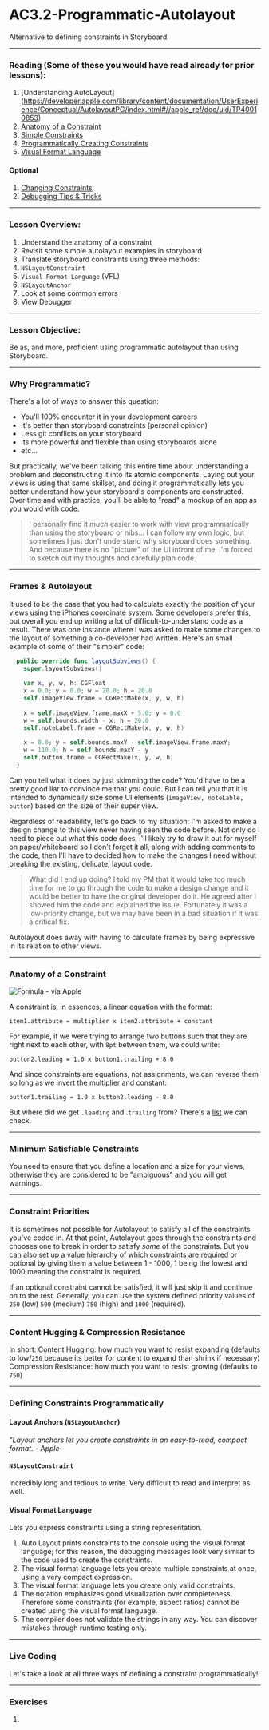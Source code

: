 # AC3.2-Programmatic-Autolayout
Alternative to defining constraints in Storyboard

---
### Reading (Some of these you would have read already for prior lessons):
1. [Understanding AutoLayout] (https://developer.apple.com/library/content/documentation/UserExperience/Conceptual/AutolayoutPG/index.html#//apple_ref/doc/uid/TP40010853)
2. [Anatomy of a Constraint](https://developer.apple.com/library/content/documentation/UserExperience/Conceptual/AutolayoutPG/AnatomyofaConstraint.html#//apple_ref/doc/uid/TP40010853-CH9-SW1)
3. [Simple Constraints](https://developer.apple.com/library/content/documentation/UserExperience/Conceptual/AutolayoutPG/WorkingwithSimpleConstraints.html#//apple_ref/doc/uid/TP40010853-CH12-SW1)
4. [Programmatically Creating Constraints](https://developer.apple.com/library/content/documentation/UserExperience/Conceptual/AutolayoutPG/ProgrammaticallyCreatingConstraints.html#//apple_ref/doc/uid/TP40010853-CH16-SW1)
5. [Visual Format Language](https://developer.apple.com/library/content/documentation/UserExperience/Conceptual/AutolayoutPG/VisualFormatLanguage.html#//apple_ref/doc/uid/TP40010853-CH27-SW1)

#### Optional
1. [Changing Constraints](https://developer.apple.com/library/content/documentation/UserExperience/Conceptual/AutolayoutPG/ModifyingConstraints.html#//apple_ref/doc/uid/TP40010853-CH29-SW1)
2. [Debugging Tips & Tricks](https://developer.apple.com/library/content/documentation/UserExperience/Conceptual/AutolayoutPG/DebuggingTricksandTips.html#//apple_ref/doc/uid/TP40010853-CH21-SW1)

---
### Lesson Overview: 
1. Understand the anatomy of a constraint
2. Revisit some simple autolayout examples in storyboard
3. Translate storyboard constraints using three methods:
  1. `NSLayoutConstraint`
  2. `Visual Format Language` (VFL)
  3. `NSLayoutAnchor`
4. Look at some common errors 
5. View Debugger

---
### Lesson Objective:
Be as, and more, proficient using programmatic autolayout than using Storyboard. 

---
### Why Programmatic? 
There's a lot of ways to answer this question:

- You'll 100% encounter it in your development careers
- It's better than storyboard constraints (personal opinion)
- Less git conflicts on your storyboard
- Its more powerful and flexible than using storyboards alone
- etc...

But practically, we've been talking this entire time about understanding a problem and deconstructing it into its atomic components. Laying out your views is using that same skillset, and doing it programmatically lets you better understand how your storyboard's components are constructed. Over time and with practice, you'll be able to "read" a mockup of an app as you would with code.

> I personally find it *much* easier to work with view programmatically than using the storyboard or nibs... I can follow my own logic, but sometimes I just don't understand why storyboard does something. And because there is no "picture" of the UI infront of me, I'm forced to sketch out my thoughts and carefully plan code.

--- 
### Frames & Autolayout
It used to be the case that you had to calculate exactly the position of your views using the iPhones coordinate system. Some developers prefer this, but overall you end up writing a lot of difficult-to-understand code as a result. There was one instance where I was asked to make some changes to the layout of something a co-developer had written. Here's an small example of some of their "simpler" code:

```swift
  public override func layoutSubviews() {
    super.layoutSubviews()
    
    var x, y, w, h: CGFloat
    x = 0.0; y = 0.0; w = 20.0; h = 20.0
    self.imageView.frame = CGRectMake(x, y, w, h)
    
    x = self.imageView.frame.maxX + 5.0; y = 0.0
    w = self.bounds.width - x; h = 20.0
    self.noteLabel.frame = CGRectMake(x, y, w, h)
    
    x = 0.0; y = self.bounds.maxY - self.imageView.frame.maxY;
    w = 110.0; h = self.bounds.maxY - y
    self.button.frame = CGRectMake(x, y, w, h)
  }
```

Can you tell what it does by just skimming the code? You'd have to be a pretty good liar to convince me that you could. But I can tell you that it is intended to dynamically size some UI elements (`imageView, noteLable, button`) based on the size of their super view. 

Regardless of readability, let's go back to my situation: I'm asked to make a design change to this view never having seen the code before. Not only do I need to piece out what this code does, I'll likely try to draw it out for myself on paper/whiteboard so I don't forget it all, along with adding comments to the code, then I'll have to decided how to make the changes I need without breaking the existing, delicate, layout code.

> What did I end up doing? I told my PM that it would take too much time for me to go through the code to make a design change and it would be better to have the original developer do it. He agreed after I showed him the code and explained the issue. Fortunately it was a low-priority change, but we may have been in a bad situation if it was a critical fix. 

Autolayout does away with having to calculate frames by being expressive in its relation to other views.

---
### Anatomy of a Constraint

![Formula - via Apple](https://developer.apple.com/library/content/documentation/UserExperience/Conceptual/AutolayoutPG/Art/view_formula_2x.png)

A constraint is, in essences, a linear equation with the format: 

`item1.attribute = multiplier x item2.attribute + constant`

For example, if we were trying to arrange two buttons such that they are right next to each other, with `8pt` between them, we could write: 

`button2.leading = 1.0 x button1.trailing + 8.0`

And since constraints are equations, not assignments, we can reverse them so long as we invert the multiplier and constant:

`button1.trailing = 1.0 x button2.leading - 8.0`

But where did we get `.leading` and .`trailing` from? There's a [list](https://developer.apple.com/reference/uikit/nslayoutattribute) we can check. 

---
### Minimum Satisfiable Constraints
You need to ensure that you define a location and a size for your views, otherwise they are considered to be "ambiguous" and you will get warnings. 

---
### Constraint Priorities
It is sometimes not possible for Autolayout to satisfy all of the constraints you've coded in. At that point, Autolayout goes through the constraints and chooses one to break in order to satisfy *some* of the constraints. But you can also set up a value hierarchy of which constraints are required or optional by giving them a value between 1 - 1000, 1 being the lowest and 1000 meaning the constraint is required. 

If an optional constraint cannot be satisfied, it will just skip it and continue on to the rest. Generally, you can use the system defined priority values of `250` (low) `500` (medium) `750` (high) and `1000` (required).

---
### Content Hugging & Compression Resistance 

In short:
Content Hugging: how much you want to resist expanding (defaults to low/`250` because its better for content to expand than shrink if necessary)
Compression Resistance: how much you want to resist growing (defaults to `750`)

---
### Defining Constraints Programmatically

#### Layout Anchors (`NSLayoutAnchor`)
*"Layout anchors let you create constraints in an easy-to-read, compact format. - Apple*

#### `NSLayoutConstraint`
Incredibly long and tedious to write. Very difficult to read and interpret as well. 

#### Visual Format Language
Lets you express constraints using a string representation. 

1. Auto Layout prints constraints to the console using the visual format language; for this reason, the debugging messages look very similar to the code used to create the constraints.
2. The visual format language lets you create multiple constraints at once, using a very compact expression.
3. The visual format language lets you create only valid constraints.
4. The notation emphasizes good visualization over completeness. Therefore some constraints (for example, aspect ratios) cannot be created using the visual format language.
5. The compiler does not validate the strings in any way. You can discover mistakes through runtime testing only.

---
### Live Coding

Let's take a look at all three ways of defining a constraint programmatically! 

---
### Exercises

1. 
